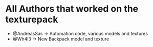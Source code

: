 # All Authors that worked on the texturepack

- @AndreasSas -> Automation code, various models and textures
- @Wh4l3 -> New Backpack model and texture
